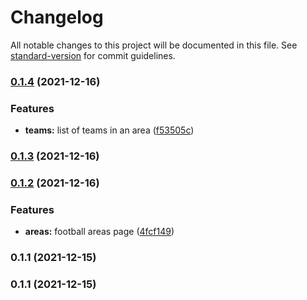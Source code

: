 # Changelog

All notable changes to this project will be documented in this file. See [standard-version](https://github.com/conventional-changelog/standard-version) for commit guidelines.

### [0.1.4](https://github.com/anggiedimasta/jojonomic-football/compare/v0.1.3...v0.1.4) (2021-12-16)


### Features

* **teams:** list of teams in an area ([f53505c](https://github.com/anggiedimasta/jojonomic-football/commit/f53505c12a080cad75e6eb08f7881760c032dce7))

### [0.1.3](https://github.com/anggiedimasta/jojonomic-football/compare/v0.1.2...v0.1.3) (2021-12-16)

### [0.1.2](https://github.com/anggiedimasta/jojonomic-football/compare/v0.1.1...v0.1.2) (2021-12-16)


### Features

* **areas:** football areas page ([4fcf149](https://github.com/anggiedimasta/jojonomic-football/commit/4fcf1493e8dbb32e61c9bf433ac7bcfc1249b626))

### 0.1.1 (2021-12-15)

### 0.1.1 (2021-12-15)

